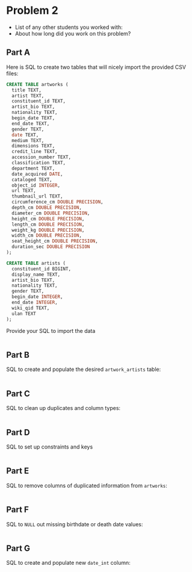 # Problem 2
- List of any other students you worked with:
- About how long did you work on this problem?


## Part A
Here is SQL to create two tables that will nicely import the provided CSV files:
```sql
CREATE TABLE artworks (
  title TEXT,
  artist TEXT,
  constituent_id TEXT,
  artist_bio TEXT,
  nationality TEXT,
  begin_date TEXT,
  end_date TEXT,
  gender TEXT,
  date TEXT,
  medium TEXT,
  dimensions TEXT,
  credit_line TEXT,
  accession_number TEXT,
  classification TEXT,
  department TEXT,
  date_acquired DATE,
  cataloged TEXT,
  object_id INTEGER,
  url TEXT,
  thumbnail_url TEXT,
  circumference_cm DOUBLE PRECISION,
  depth_cm DOUBLE PRECISION,
  diameter_cm DOUBLE PRECISION,
  height_cm DOUBLE PRECISION,
  length_cm DOUBLE PRECISION,
  weight_kg DOUBLE PRECISION,
  width_cm DOUBLE PRECISION,
  seat_height_cm DOUBLE PRECISION,
  duration_sec DOUBLE PRECISION
);

CREATE TABLE artists (
  constituent_id BIGINT,
  display_name TEXT,
  artist_bio TEXT,
  nationality TEXT,
  gender TEXT,
  begin_date INTEGER,
  end_date INTEGER,
  wiki_qid TEXT,
  ulan TEXT
);
```

Provide your SQL to import the data
```sql

```


## Part B
SQL to create and populate the desired `artwork_artists` table:
```sql

```


## Part C
SQL to clean up duplicates and column types:
```sql

```


## Part D
SQL to set up constraints and keys
```sql

```


## Part E
SQL to remove columns of duplicated information from `artworks`:
```sql

```


## Part F
SQL to `NULL` out missing birthdate or death date values:
```sql

```


## Part G
SQL to create and populate new `date_int` column:
```sql

```
